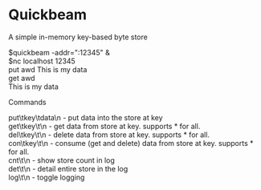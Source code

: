 Quickbeam
========

A simple in-memory key-based byte store


$quickbeam -addr=":12345" &  
$nc localhost 12345  
put	awd	This is my data  
get	awd	  
This is my data  
   
Commands

put\tkey\tdata\n  -   put data into the store at key  
get\tkey\t\n      -   get data from store at key. supports * for all.  
del\tkey\t\n      -   delete data from store at key. supports * for all.  
con\tkey\t\n      -   consume (get and delete) data from store at key. supports * for all.  
cnt\t\n           -   show store count in log  
det\t\n           -   detail entire store in the log  
log\t\n           -   toggle logging  

